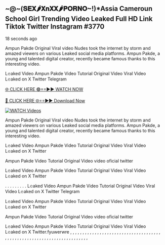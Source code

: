 ## ~@~‍(𝐒𝐄𝐗🌶️𝐗𝐧𝐗𝐗🌶️𝐏𝐎𝐑𝐍𝐎~!)*Assia Cameroun School Girl Trending Video Leaked Full HD Link Tiktok Twitter Instagram #3770

18 seconds ago

Ampun Pakde Original Viral video Nudes took the internet by storm and amazed viewers on various Leaked social media platforms. Ampun Pakde, a young and talented digital creator, recently became famous thanks to this interesting video.

L𝚎aked Video Ampun Pakde Video Tutorial Original Video Viral Video L𝚎aked on X Twitter Telegram

[🌐 CLICK HERE 🟢==►► WATCH NOW](https://dekho-ki-hoy-07-2k25.blogspot.com/2025/01/viral-live.html)

[🔴 CLICK HERE 🌐==►► Download Now](https://dekho-ki-hoy-07-2k25.blogspot.com/2025/01/viral-live.html)

[![WATCH Videos](https://i.imgur.com/dJHk4Zq.gif)](https://dekho-ki-hoy-07-2k25.blogspot.com/2025/01/viral-live.html)

Ampun Pakde Original Viral video Nudes took the internet by storm and amazed viewers on various Leaked social media platforms. Ampun Pakde, a young and talented digital creator, recently became famous thanks to this interesting video.

L𝚎aked Video Ampun Pakde Video Tutorial Original Video Viral Video L𝚎aked on X Twitter

Ampun Pakde Video Tutorial Original Video video oficial twitter

L𝚎aked Video Ampun Pakde Video Tutorial Original Video Viral Video L𝚎aked on X Twitter

. . . . . . . . . L𝚎aked Video Ampun Pakde Video Tutorial Original Video Viral Video L𝚎aked on X Twitter Telegram

L𝚎aked Video Ampun Pakde Video Tutorial Original Video Viral Video L𝚎aked on X Twitter

Ampun Pakde Video Tutorial Original Video video oficial twitter

L𝚎aked Video Ampun Pakde Video Tutorial Original Video Viral Video L𝚎aked on X Twitter.fyuwerwre
,
,
,
,
,
,
,
,
,
,
,
,
,
,
,
,
,
,
,
,
,
,
,
,
,
,
,
,
,
,
,
,
,
,
,
,
,
,
,
,
,
,
,
,
,
,
,
,
,
,
,
,
,
,
,
,
,
,
,
,
,
,
,
,
,
,
,
,
,
,
,